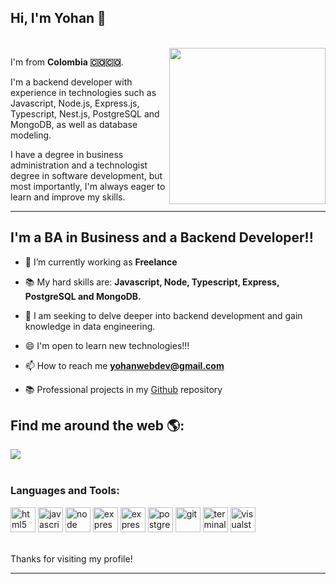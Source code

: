 
## Hi, I'm Yohan 👋
<br />

<img align='right' src="https://media.giphy.com/media/v1.Y2lkPTc5MGI3NjExMDc5NGQxYTE1Mzc3ZTUzMGNmM2U1NDUyZGMyZTkxNDc1YTdjNjRiNiZjdD1n/ndM7oIOjaDQOhMKtF3/giphy.gif" width="250">


I'm from <strong>Colombia 🇨🇴🇨🇴</strong>.
<br />


I'm a backend developer with experience in technologies such as Javascript, Node.js, Express.js, Typescript, Nest.js, PostgreSQL and MongoDB, as well as database modeling.

I have a degree in business administration and a technologist degree in software development, but most importantly, I'm always eager to learn and improve my skills.
<br />


---
## I'm a  BA in Business  and a Backend Developer!!

- 🔭 I’m currently working as **Freelance**
- 📚  My hard skills are: **Javascript, Node, Typescript, Express, PostgreSQL and MongoDB.**
- 🌱 I am seeking to delve deeper into backend development and gain knowledge in data engineering.
- 😄 I'm open to learn new technologies!!!
- 📫 How to reach me **yohanwebdev@gmail.com**

- 📚 Professional projects in my [Github](https://github.com/yohanolmedo) repository 

## Find me around the web 🌎:

<a href="https://www.linkedin.com/in/yohan-olmedo/">
      <img src="https://img.shields.io/badge/linkedin-7cebf5?&style=for-the-badge&logo=linkedin&logoColor=black">
    </a>
<br />

<br />

### Languages and Tools:
<p align="left">
  <img src="https://api.iconify.design/vscode-icons:file-type-html.svg" alt="html5" height="40" width="40"/>
  <img src="https://api.iconify.design/logos:javascript.svg" alt="javascript" height="40" width="40"/>
  <img src="https://api.iconify.design/logos:nodejs.svg" alt="node" height="40" width="40"/>  
  <img src="https://api.iconify.design/logos:nestjs.svg" alt="express" height="40" width="40"/>
  <img src="https://api.iconify.design/simple-icons:express.svg" alt="express" height="40" width="40"/>
  <img src="https://api.iconify.design/logos:postgresql.svg" alt="postgreSQL" height="40" width="40"/> 
  <img src="https://api.iconify.design/logos:git.svg" alt="git" height="40" width="40"/> 
  <img src="https://api.iconify.design/logos:terminal.svg" alt="terminal" height="40" width="40"/> 
  <img src="https://api.iconify.design/logos:visual-studio.svg" alt="visualstudio" height="40" width="40"/> 
  
<p>

<br />
Thanks for visiting my profile!

<br />
  
  ---

